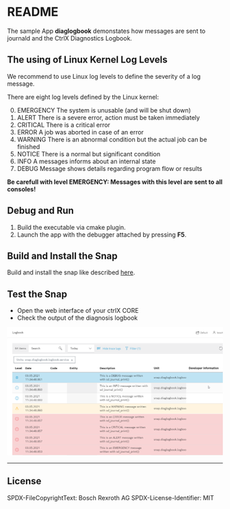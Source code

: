 # README

The sample App __diaglogbook__ demonstates how messages are sent to journald and the CtrlX Diagnostics Logbook.

## The using of Linux Kernel  Log Levels

We recommend to use Linux log levels to define the severity of a log message.

There are eight log levels defined by the Linux kernel:

0. EMERGENCY    The system is unusable (and will be shut down)
1. ALERT        There is a severe error, action must be taken immediately
2. CRITICAL     There is a critical error
3. ERROR  A job was aborted in case of an error
4. WARNING     There is an abnormal condition but the actual job can be finished
5. NOTICE     There is a normal but significant condition
6. INFO         A messages informs about an internal state
7. DEBUG     Message shows details regarding program flow or results

__Be carefull with level EMERGENCY: Messages with this level are sent to all consoles!__

## Debug and Run

1. Build the executable via cmake plugin.
2. Launch the app with the debugger attached by pressing __F5__.

## Build and Install the Snap

Build and install the snap like described [here](../README.md).

## Test the Snap

* Open the web interface of your ctrlX CORE
* Check the output of the diagnosis logbook

![Output in diagnosis logbook](docs/images/diagnostics.logbook/messages.in.logbook.png)

___

## License

SPDX-FileCopyrightText: Bosch Rexroth AG
SPDX-License-Identifier: MIT
